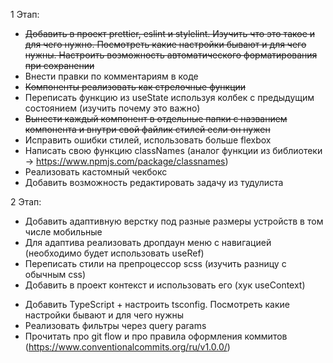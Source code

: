 1 Этап:

- ~~Добавить в проект prettier, eslint и stylelint. Изучить что это такое и для чего нужно. Посмотреть какие настройки
  бывают и для чего нужны. Настроить возможность автоматического форматирования при сохранении~~
- Внести правки по комментариям в коде
- ~~Компоненты реализовать как стрелочные функции~~
- Переписать функцию из useState используя колбек с предыдущим состоянием (изучить почему это важно)
- ~~Вынести каждый компонент в отдельные папки с названием компонента и внутри свой файлик стилей если он нужен~~
- Исправить ошибки стилей, использовать больше flexbox
- Написать свою функцию classNames (аналог функции из библиотеки -> https://www.npmjs.com/package/classnames)
- Реализовать кастомный чекбокс
- Добавить возможность редактировать задачу из тудулиста

2 Этап:

- Добавить адаптивную верстку под разные размеры устройств в том числе мобильные
- Для адаптива реализовать дропдаун меню с навигацией (необходимо будет использовать useRef)
- Переписать стили на препроцессор scss (изучить разницу с обычным css)
- Добавить в проект контекст и использовать его (хук useContext)

* Добавить TypeScript + настроить tsconfig. Посмотреть какие настройки бывают и для чего нужны
* Реализовать фильтры через query params
* Прочитать про git flow и про правила оформления коммитов (https://www.conventionalcommits.org/ru/v1.0.0/)
